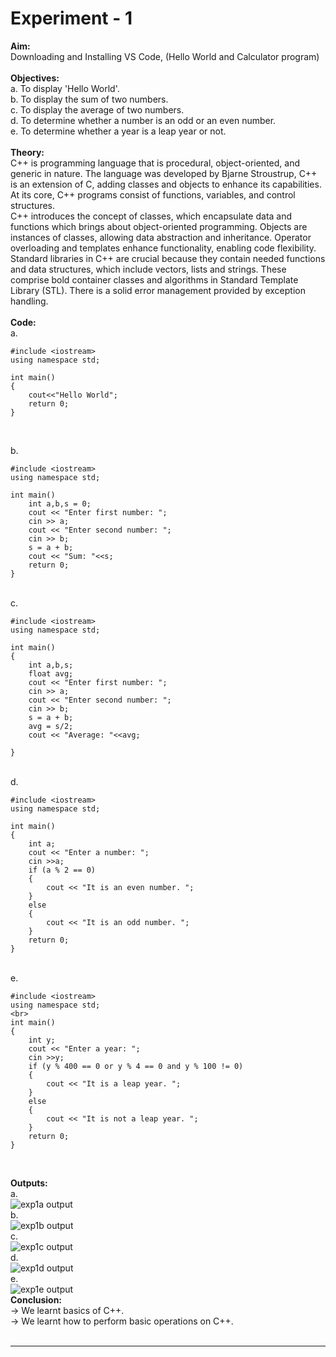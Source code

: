 # Experiment - 1
**Aim:** <br>
Downloading and Installing VS Code, (Hello World and Calculator program)<br>
<br>
**Objectives:** <br>
a. To display 'Hello World'.<br>
b. To display the sum of two numbers.<br>
c. To display the average of two numbers.<br>
d. To determine whether a number is an odd or an even number.<br>
e. To determine whether a year is a leap year or not.<br>
<br>
**Theory:** <br>
C++ is programming language that is procedural, object-oriented, and generic in nature. The language was developed by Bjarne Stroustrup, C++ is an extension of C, adding classes and objects to enhance its capabilities. At its core, C++ programs consist of functions, variables, and control structures.<br>
C++ introduces the concept of classes, which encapsulate data and functions which brings about object-oriented programming. Objects are instances of classes, allowing data abstraction and inheritance. Operator overloading and templates enhance functionality, enabling code flexibility.<br>
Standard libraries in C++ are crucial because they contain needed functions and data structures, which include vectors, lists and strings. These comprise bold container classes and algorithms in Standard Template Library (STL). There is a solid error management provided by exception handling.<br>
<br>
**Code:** <br>
a.<br> 
```
#include <iostream>
using namespace std;

int main()
{
    cout<<"Hello World";
    return 0;
}
```
<br>

b.<br>

```
#include <iostream>
using namespace std;

int main()
    int a,b,s = 0;
    cout << "Enter first number: ";
    cin >> a;
    cout << "Enter second number: ";
    cin >> b;
    s = a + b;
    cout << "Sum: "<<s;
    return 0;
}
```

<br>
c. <br>

```
#include <iostream> 
using namespace std;  
 
int main() 
{ 
    int a,b,s; 
    float avg; 
    cout << "Enter first number: "; 
    cin >> a; 
    cout << "Enter second number: "; 
    cin >> b; 
    s = a + b; 
    avg = s/2; 
    cout << "Average: "<<avg; 
     
}
```

<br>
d.<br>

```
#include <iostream> 
using namespace std; 
 
int main() 
{ 
    int a; 
    cout << "Enter a number: "; 
    cin >>a; 
    if (a % 2 == 0) 
    { 
        cout << "It is an even number. "; 
    } 
    else 
    { 
        cout << "It is an odd number. ";
    }
    return 0;
}
```

<br>
e.<br>

```
#include <iostream>
using namespace std;
<br>
int main()
{
    int y;
    cout << "Enter a year: ";
    cin >>y;
    if (y % 400 == 0 or y % 4 == 0 and y % 100 != 0)
    {
        cout << "It is a leap year. ";
    }
    else
    {
        cout << "It is not a leap year. ";
    }
    return 0;
}
```

<br>

**Outputs:** <br>
a.<br>
![exp1a output](https://github.com/tanishaamenon/CDS---Basics/blob/main/exp1a.JPG)
<br>
b.<br>
![exp1b output](https://github.com/tanishaamenon/CDS---Basics/blob/main/exp1b.JPG)
<br>
c.<br>
![exp1c output](https://github.com/tanishaamenon/CDS---Basics/blob/main/exp1c.JPG)
<br>
d.<br>
![exp1d output](https://github.com/tanishaamenon/CDS---Basics/blob/main/exp1d.JPG)
<br>
e.<br>
![exp1e output](https://github.com/tanishaamenon/CDS---Basics/blob/main/exp1e.JPG)
<br>
**Conclusion:** <br>
&#8594; We learnt basics of C++. <br>
&#8594; We learnt how to perform basic operations on C++. <br>
<br>
*******

